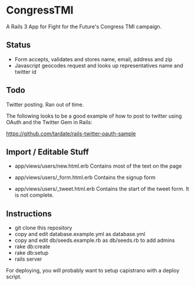 # CongressTMI

A Rails 3 App for Fight for the Future's Congress TMI campaign.

## Status

 *  Form accepts, validates and stores name, email, address and zip
 *  Javascript geocodes request and looks up representatives name and twitter id

## Todo

Twitter posting.  Ran out of time.

The following looks to be a good example of how to post to twitter using OAuth and the Twitter Gem in Rails:

https://github.com/tardate/rails-twitter-oauth-sample

## Import / Editable Stuff

*  app/views/users/new.html.erb
   Contains most of the text on the page

*  app/views/users/_form.html.erb
   Contains the signup form
   
*  app/views/users/_tweet.html.erb
   Contains the start of the tweet form. It is not complete.

## Instructions

*  git clone this repository
*  copy and edit database.example.yml as database.yml
*  copy and edit db/seeds.example.rb as db/seeds.rb to add admins
*  rake db:create
*  rake db:setup
*  rails server

For deploying, you will probably want to setup capistrano with a deploy script.

